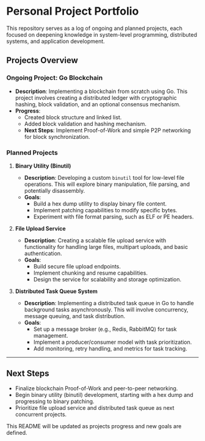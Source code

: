 # Personal Project Portfolio

This repository serves as a log of ongoing and planned projects, each focused on deepening knowledge in system-level programming, distributed systems, and application development.

## Projects Overview

### Ongoing Project: Go Blockchain
- **Description**: Implementing a blockchain from scratch using Go. This project involves creating a distributed ledger with cryptographic hashing, block validation, and an optional consensus mechanism.
- **Progress**:
  - Created block structure and linked list.
  - Added block validation and hashing mechanism.
  - **Next Steps**: Implement Proof-of-Work and simple P2P networking for block synchronization.

### Planned Projects

1. **Binary Utility (Binutil)**
   - **Description**: Developing a custom `binutil` tool for low-level file operations. This will explore binary manipulation, file parsing, and potentially disassembly.
   - **Goals**:
     - Build a hex dump utility to display binary file content.
     - Implement patching capabilities to modify specific bytes.
     - Experiment with file format parsing, such as ELF or PE headers.

2. **File Upload Service**
   - **Description**: Creating a scalable file upload service with functionality for handling large files, multipart uploads, and basic authentication.
   - **Goals**:
     - Build secure file upload endpoints.
     - Implement chunking and resume capabilities.
     - Design the service for scalability and storage optimization.

3. **Distributed Task Queue System**
   - **Description**: Implementing a distributed task queue in Go to handle background tasks asynchronously. This will involve concurrency, message queuing, and task distribution.
   - **Goals**:
     - Set up a message broker (e.g., Redis, RabbitMQ) for task management.
     - Implement a producer/consumer model with task prioritization.
     - Add monitoring, retry handling, and metrics for task tracking.

---

## Next Steps

- Finalize blockchain Proof-of-Work and peer-to-peer networking.
- Begin binary utility (binutil) development, starting with a hex dump and progressing to binary patching.
- Prioritize file upload service and distributed task queue as next concurrent projects.

This README will be updated as projects progress and new goals are defined.
